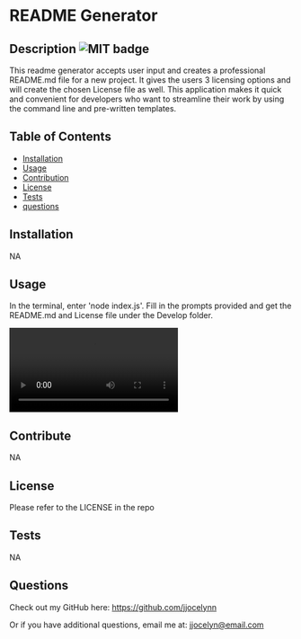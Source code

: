 # README Generator

## Description ![MIT badge](https://img.shields.io/badge/License-MIT-brightgreen)

This readme generator accepts user input and creates a professional README.md file for a new project. It gives the users 3 licensing options and will create the chosen License file as well. This application makes it quick and convenient for developers who want to streamline their work by using the command line and pre-written templates.

## Table of Contents

- [Installation](#installation)
- [Usage](#usage)
- [Contribution](#Contribution)
- [License](#license)
- [Tests](#tests)
- [questions](#questions)

## Installation

NA

## Usage

 In the terminal, enter 'node index.js'. Fill in the prompts provided and get the README.md and License file under the Develop folder.

 ![creating README through terminal video](./Develop/video/demonstration-video.mp4)

## Contribute

NA

## License

Please refer to the LICENSE in the repo

## Tests

NA

## Questions

Check out my GitHub here: https://github.com/jjocelynn

Or if you have additional questions, email me at: jjocelyn@email.com